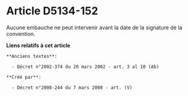# Article D5134-152

Aucune embauche ne peut intervenir avant la date de la signature de la convention.

**Liens relatifs à cet article**

	**Anciens textes**:

	  - Décret n°2002-374 du 20 mars 2002 - art. 3 al 10 (Ab)

	**Créé par**:

	  - Décret n°2008-244 du 7 mars 2008 - art. (V)
